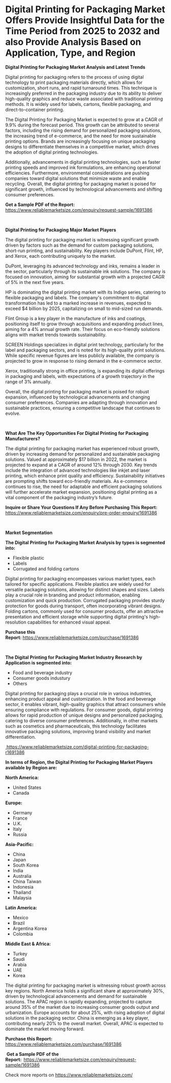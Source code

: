 <p><h1>Digital Printing for Packaging Market Offers Provide Insightful Data for the Time Period from 2025 to 2032 and also Provide Analysis Based on Application, Type, and Region</h1></p><p><strong>Digital Printing for Packaging Market Analysis and Latest Trends</strong></p>
<p><p>Digital printing for packaging refers to the process of using digital technology to print packaging materials directly, which allows for customization, short runs, and rapid turnaround times. This technique is increasingly preferred in the packaging industry due to its ability to deliver high-quality graphics and reduce waste associated with traditional printing methods. It is widely used for labels, cartons, flexible packaging, and direct-to-container printing.</p><p>The Digital Printing for Packaging Market is expected to grow at a CAGR of 9.9% during the forecast period. This growth can be attributed to several factors, including the rising demand for personalized packaging solutions, the increasing trend of e-commerce, and the need for more sustainable printing options. Brands are increasingly focusing on unique packaging designs to differentiate themselves in a competitive market, which drives the adoption of digital printing technologies.</p><p>Additionally, advancements in digital printing technologies, such as faster printing speeds and improved ink formulations, are enhancing operational efficiencies. Furthermore, environmental considerations are pushing companies toward digital solutions that minimize waste and enable recycling. Overall, the digital printing for packaging market is poised for significant growth, influenced by technological advancements and shifting consumer preferences.</p></p>
<p><strong>Get a Sample PDF of the Report:&nbsp;</strong> <a href="https://www.reliablemarketsize.com/enquiry/request-sample/1691386?utm_campaign=3509&utm_medium=2&utm_source=Github&utm_content=ia&utm_term=27032025&utm_id=digital-printing-for-packaging">https://www.reliablemarketsize.com/enquiry/request-sample/1691386</a></p>
<p>&nbsp;</p>
<p><strong>Digital Printing for Packaging Major Market Players</strong></p>
<p><p>The digital printing for packaging market is witnessing significant growth driven by factors such as the demand for custom packaging solutions, short-run printing, and sustainability. Key players include DuPont, Flint, HP, and Xerox, each contributing uniquely to the market.</p><p>DuPont, leveraging its advanced technology and inks, remains a leader in the sector, particularly through its sustainable ink solutions. The company is focused on innovation, aiming for substantial growth with a projected CAGR of 5% in the next five years.</p><p>HP is dominating the digital printing market with its Indigo series, catering to flexible packaging and labels. The company's commitment to digital transformation has led to a marked increase in revenues, expected to exceed $4 billion by 2025, capitalizing on small to mid-sized run demands.</p><p>Flint Group is a key player in the manufacture of inks and coatings, positioning itself to grow through acquisitions and expanding product lines, aiming for a 4% annual growth rate. Their focus on eco-friendly solutions aligns with market trends towards sustainability.</p><p>SCREEN Holdings specializes in digital print technology, particularly for the label and packaging sectors, and is noted for its high-quality print solutions. While specific revenue figures are less publicly available, the company is projected to grow in response to rising demand in the e-commerce sector.</p><p>Xerox, traditionally strong in office printing, is expanding its digital offerings in packaging and labels, with expectations of a growth trajectory in the range of 3% annually.</p><p>Overall, the digital printing for packaging market is poised for robust expansion, influenced by technological advancements and changing consumer preferences. Companies are adapting through innovation and sustainable practices, ensuring a competitive landscape that continues to evolve.</p></p>
<p>&nbsp;</p>
<p><strong>What Are The Key Opportunities For Digital Printing for Packaging Manufacturers?</strong></p>
<p><p>The digital printing for packaging market has experienced robust growth, driven by increasing demand for personalized and sustainable packaging solutions. Valued at approximately $17 billion in 2022, the market is projected to expand at a CAGR of around 12% through 2030. Key trends include the integration of advanced technologies like inkjet and laser printing, which enhance print quality and efficiency. Sustainability initiatives are prompting shifts toward eco-friendly materials. As e-commerce continues to rise, the need for adaptable and efficient packaging solutions will further accelerate market expansion, positioning digital printing as a vital component of the packaging industry’s future.</p></p>
<p><strong>Inquire or Share Your Questions If Any Before Purchasing This Report:</strong> <a href="https://www.reliablemarketsize.com/enquiry/pre-order-enquiry/1691386?utm_campaign=3509&utm_medium=2&utm_source=Github&utm_content=ia&utm_term=27032025&utm_id=digital-printing-for-packaging">https://www.reliablemarketsize.com/enquiry/pre-order-enquiry/1691386</a></p>
<p>&nbsp;</p>
<p><strong>Market Segmentation</strong></p>
<p><strong>The Digital Printing for Packaging Market Analysis by types is segmented into:</strong></p>
<p><ul><li>Flexible plastic</li><li>Labels</li><li>Corrugated and folding cartons</li></ul></p>
<p><p>Digital printing for packaging encompasses various market types, each tailored for specific applications. Flexible plastics are widely used for versatile packaging solutions, allowing for distinct shapes and sizes. Labels play a crucial role in branding and product information, enabling customization and quick production. Corrugated packaging provides sturdy protection for goods during transport, often incorporating vibrant designs. Folding cartons, commonly used for consumer products, offer an attractive presentation and efficient storage while supporting digital printing's high-resolution capabilities for enhanced visual appeal.</p></p>
<p><strong>Purchase this Report:&nbsp;</strong><a href="https://www.reliablemarketsize.com/purchase/1691386?utm_campaign=3509&utm_medium=2&utm_source=Github&utm_content=ia&utm_term=27032025&utm_id=digital-printing-for-packaging">https://www.reliablemarketsize.com/purchase/1691386</a></p>
<p>&nbsp;</p>
<p><strong>The Digital Printing for Packaging Market Industry Research by Application is segmented into:</strong></p>
<p><ul><li>Food and beverage industry</li><li>Consumer goods industury</li><li>Others</li></ul></p>
<p><p>Digital printing for packaging plays a crucial role in various industries, enhancing product appeal and customization. In the food and beverage sector, it enables vibrant, high-quality graphics that attract consumers while ensuring compliance with regulations. For consumer goods, digital printing allows for rapid production of unique designs and personalized packaging, catering to diverse consumer preferences. Additionally, in other markets such as cosmetics and pharmaceuticals, this technology facilitates innovative packaging solutions, improving brand visibility and market differentiation.</p></p>
<p><a href="https://www.reliablemarketsize.com/digital-printing-for-packaging-r1691386?utm_campaign=3509&utm_medium=2&utm_source=Github&utm_content=ia&utm_term=27032025&utm_id=digital-printing-for-packaging">&nbsp;https://www.reliablemarketsize.com/digital-printing-for-packaging-r1691386</a></p>
<p><strong>In terms of Region, the Digital Printing for Packaging Market Players available by Region are:</strong></p>
<p>
    <p> <strong> North America: </strong>
        <ul>
            <li>United States</li>
            <li>Canada</li>
        </ul>
        </p> 
    <p> <strong> Europe: </strong>
        <ul>
            <li>Germany</li>
            <li>France</li>
            <li>U.K.</li>
            <li>Italy</li>
            <li>Russia</li>
        </ul>
        </p> 
    <p> <strong> Asia-Pacific: </strong>
        <ul>
            <li>China</li>
            <li>Japan</li>
            <li>South Korea</li>
            <li>India</li>
            <li>Australia</li>
            <li>China Taiwan</li>
            <li>Indonesia</li>
            <li>Thailand</li>
            <li>Malaysia</li>
        </ul>
        </p> 
    <p> <strong> Latin America: </strong>
        <ul>
            <li>Mexico</li>
            <li>Brazil</li>
            <li>Argentina Korea</li>
            <li>Colombia</li>
        </ul>
        </p> 
    <p> <strong> Middle East & Africa: </strong>
        <ul>
            <li>Turkey</li>
            <li>Saudi</li>
            <li>Arabia</li>
            <li>UAE</li>
            <li>Korea</li>
        </ul>
    </p>
    </p>
<p><p>The digital printing for packaging market is witnessing robust growth across key regions. North America holds a significant share at approximately 30%, driven by technological advancements and demand for sustainable solutions. The APAC region is rapidly expanding, projected to capture around 35% of the market due to increasing consumer goods output and urbanization. Europe accounts for about 25%, with rising adoption of digital solutions in the packaging sector. China is emerging as a key player, contributing nearly 20% to the overall market. Overall, APAC is expected to dominate the market moving forward.</p></p>
<p><strong>Purchase this Report: </strong><a href="https://www.reliablemarketsize.com/purchase/1691386?utm_campaign=3509&utm_medium=2&utm_source=Github&utm_content=ia&utm_term=27032025&utm_id=digital-printing-for-packaging">https://www.reliablemarketsize.com/purchase/1691386</a></p>
<p>&nbsp;<strong>Get a Sample PDF of the Report:&nbsp;&nbsp;</strong><a href="https://www.reliablemarketsize.com/enquiry/request-sample/1691386?utm_campaign=3509&utm_medium=2&utm_source=Github&utm_content=ia&utm_term=27032025&utm_id=digital-printing-for-packaging">https://www.reliablemarketsize.com/enquiry/request-sample/1691386</a></p>
<p><strong></strong></p>
<p>Check more reports on <a href="https://www.reliablemarketsize.com/?utm_campaign=3509&utm_medium=2&utm_source=Github&utm_content=ia&utm_term=27032025&utm_id=digital-printing-for-packaging">https://www.reliablemarketsize.com/</a></p>